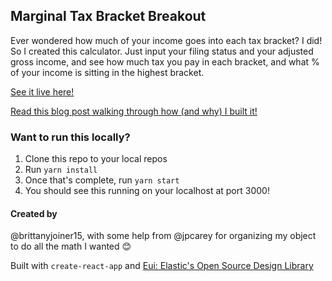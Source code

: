 ## Marginal Tax Bracket Breakout

Ever wondered how much of your income goes into each tax bracket? I did! So I created this calculator. Just input your filing status and your adjusted gross income, and see how much tax you pay in each bracket, and what % of your income is sitting in the highest bracket.

[See it live here!](https://marginal-tax-bracket-breakout.netlify.app/)

[Read this blog post walking through how (and why) I built it!](https://brittjoiner.hashnode.dev/i-built-a-marginal-tax-bracket-breakout-calculator-ckzx632d000ym14nvdsxjhxe1)

### Want to run this locally?

1. Clone this repo to your local repos
2. Run `yarn install`
3. Once that's complete, run `yarn start`
4. You should see this running on your localhost at port 3000!

#### **Created by**

@brittanyjoiner15, with some help from @jpcarey for organizing my object to do all the math I wanted 😊

Built with `create-react-app` and [Eui: Elastic's Open Source Design Library](https://elastic.github.io/eui/#/)
